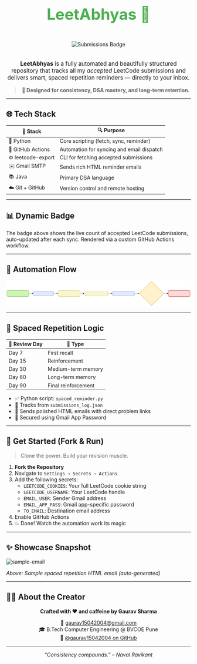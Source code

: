 <div align="center">

  <h1 style="font-size: 3em; color: #4CAF50;">LeetAbhyas 🧠</h1>
  <img src="https://raw.githubusercontent.com/gaurav15042004/LeetAbhyas/output/badge.svg" alt="Submissions Badge" style="margin: 20px 0;">

  <p style="font-size: 1.1em; max-width: 600px;">
    <strong>LeetAbhyas</strong> is a fully automated and beautifully structured repository that tracks all my <em>accepted</em> LeetCode submissions and delivers smart, spaced repetition reminders — directly to your inbox.
  </p>

  <blockquote><strong>🎯 Designed for consistency, DSA mastery, and long-term retention.</strong></blockquote>

</div>

---

## 🌐 Tech Stack

<div align="center">

| 🧩 Stack             | 🔍 Purpose                                    |
|----------------------|-----------------------------------------------|
| 🐍 Python            | Core scripting (fetch, sync, reminder)        |
| 🔁 GitHub Actions    | Automation for syncing and email dispatch     |
| ⚙️ leetcode-export    | CLI for fetching accepted submissions         |
| ✉️ Gmail SMTP        | Sends rich HTML reminder emails               |
| 📚 Java              | Primary DSA language                          |
| ☁️ Git + GitHub      | Version control and remote hosting            |

</div>

---

## 📊 Dynamic Badge

The badge above shows the live count of accepted LeetCode submissions, auto-updated after each sync. Rendered via a custom GitHub Actions workflow.

---

## 🤖 Automation Flow

![Automation Flow](Mermaid%20AI%20Diagram%20Jul%208%202025.svg)


---

## 🧠 Spaced Repetition Logic

<div align="center">

| 📅 Review Day | 🧪 Type               |
|---------------|-----------------------|
| Day 7         | First recall          |
| Day 15        | Reinforcement         |
| Day 30        | Medium-term memory    |
| Day 60        | Long-term memory      |
| Day 90        | Final reinforcement   |

</div>

- ✅ Python script: `spaced_reminder.py`
- 🧾 Tracks from `submissions_log.json`
- 🎨 Sends polished HTML emails with direct problem links
- 🔐 Secured using Gmail App Password

---

## 🚀 Get Started (Fork & Run)

> Clone the power. Build your revision muscle.

1. **Fork the Repository**
2. Navigate to `Settings → Secrets → Actions`
3. Add the following secrets:
   - `LEETCODE_COOKIES`: Your full LeetCode cookie string
   - `LEETCODE_USERNAME`: Your LeetCode handle
   - `EMAIL_USER`: Sender Gmail address
   - `EMAIL_APP_PASS`: Gmail app-specific password
   - `TO_EMAIL`: Destination email address
4. Enable GitHub Actions
5. 💥 Done! Watch the automation work its magic

---

## ✨ Showcase Snapshot

![sample-email](https://raw.githubusercontent.com/gaurav15042004/LeetAbhyas/assets/sample-email.png)

*Above: Sample spaced repetition HTML email (auto-generated)*

---

## 👨‍💻 About the Creator

<div align="center">

**Crafted with ❤️ and caffeine by Gaurav Sharma**

📧 gaurav15042004@gmail.com  
🎓 B.Tech Computer Engineering @ BVCOE Pune  
🔗 [@gaurav15042004 on GitHub](https://github.com/gaurav15042004)

</div>

---

<div align="center">
  <em>“Consistency compounds.” – Naval Ravikant</em>
</div>
